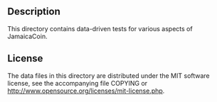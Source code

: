 Description
------------

This directory contains data-driven tests for various aspects of JamaicaCoin.

License
--------

The data files in this directory are distributed under the MIT software
license, see the accompanying file COPYING or
http://www.opensource.org/licenses/mit-license.php.

